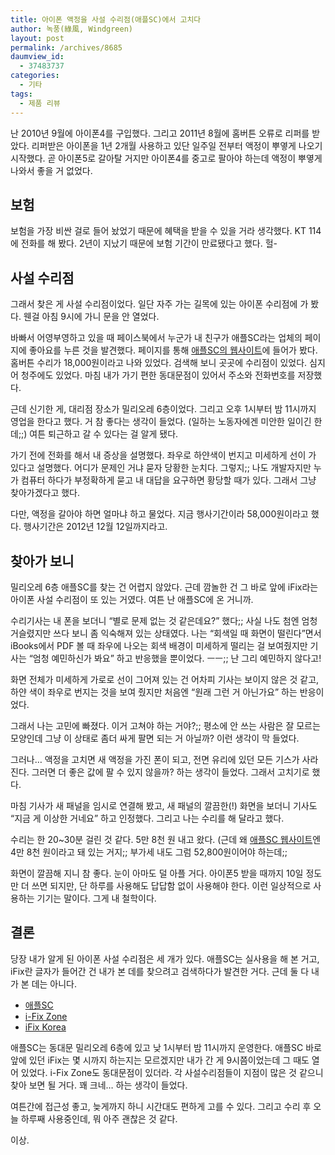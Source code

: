 ```yaml
---
title: 아이폰 액정을 사설 수리점(애플SC)에서 고치다
author: 녹풍(綠風, Windgreen)
layout: post
permalink: /archives/8685
daumview_id:
  - 37483737
categories:
  - 기타
tags:
  - 제품 리뷰
---
```

난 2010년 9월에 아이폰4를 구입했다. 그리고 2011년 8월에 홈버튼 오류로 리퍼를 받았다. 리퍼받은 아이폰을 1년 2개월 사용하고 있단 일주일 전부터 액정이 뿌옇게 나오기 시작했다. 곧 아이폰5로 갈아탈 거지만 아이폰4를 중고로 팔아야 하는데 액정이 뿌옇게 나와서 좋을 거 없었다.

## 보험

보험을 가장 비싼 걸로 들어 놨었기 때문에 혜택을 받을 수 있을 거라 생각했다. KT 114에 전화를 해 봤다. 2년이 지났기 때문에 보험 기간이 만료됐다고 했다. 헐-

## 사설 수리점

그래서 찾은 게 사설 수리점이었다. 일단 자주 가는 길목에 있는 아이폰 수리점에 가 봤다. 웬걸 아침 9시에 가니 문을 안 열었다.

바빠서 어영부영하고 있을 때 페이스북에서 누군가 내 친구가 애플SC라는 업체의 페이지에 좋아요를 누른 것을 발견했다. 페이지를 통해 [애플SC의 웹사이트][1]에 들어가 봤다. 홈버튼 수리가 18,000원이라고 나와 있었다. 검색해 보니 곳곳에 수리점이 있었다. 심지어 청주에도 있었다. 마침 내가 가기 편한 동대문점이 있어서 주소와 전화번호를 저장했다.

근데 신기한 게, 대리점 장소가 밀리오레 6층이었다. 그리고 오후 1시부터 밤 11시까지 영업을 한다고 했다. 거 참 좋다는 생각이 들었다. (일하는 노동자에겐 미안한 일이긴 한데;;) 여튼 퇴근하고 갈 수 있다는 걸 알게 됐다.

가기 전에 전화를 해서 내 증상을 설명했다. 좌우로 하얀색이 번지고 미세하게 선이 가 있다고 설명했다. 어디가 문제인 거냐 묻자 당황한 눈치다. 그렇지;; 나도 개발자지만 누가 컴퓨터 하다가 부정확하게 묻고 내 대답을 요구하면 황당할 때가 있다. 그래서 그냥 찾아가겠다고 했다.

다만, 액정을 갈아야 하면 얼마냐 하고 물었다. 지금 행사기간이라 58,000원이라고 했다. 행사기간은 2012년 12월 12일까지라고.

## 찾아가 보니

밀리오레 6층 애플SC를 찾는 건 어렵지 않았다. 근데 깜놀한 건 그 바로 앞에 iFix라는 아이폰 사설 수리점이 또 있는 거였다. 여튼 난 애플SC에 온 거니까.

수리기사는 내 폰을 보더니 “별로 문제 없는 것 같은데요?” 했다;; 사실 나도 첨엔 엄청 거슬렸지만 쓰다 보니 좀 익숙해져 있는 상태였다. 나는 “회색일 때 화면이 떨린다”면서 iBooks에서 PDF 볼 때 좌우에 나오는 회색 배경이 미세하게 떨리는 걸 보여줬지만 기사는 “엄청 예민하신가 봐요” 하고 반응했을 뿐이었다. ㅡㅡ;; 난 그리 예민하지 않다고!

화면 전체가 미세하게 가로로 선이 그어져 있는 건 어차피 기사는 보이지 않은 것 같고, 하얀 색이 좌우로 번지는 것을 보여 줬지만 처음엔 “원래 그런 거 아닌가요” 하는 반응이었다.

그래서 나는 고민에 빠졌다. 이거 고쳐야 하는 거야?;; 평소에 안 쓰는 사람은 잘 모르는 모양인데 그냥 이 상태로 좀더 싸게 팔면 되는 거 아닐까? 이런 생각이 막 들었다.

그러나… 액정을 고치면 새 액정을 가진 폰이 되고, 전면 유리에 있던 모든 기스가 사라진다. 그러면 더 좋은 값에 팔 수 있지 않을까? 하는 생각이 들었다. 그래서 고치기로 했다.

마침 기사가 새 패널을 임시로 연결해 봤고, 새 패널의 깔끔한(!) 화면을 보더니 기사도 “지금 게 이상한 거네요” 하고 인정했다. 그리고 나는 수리를 해 달라고 했다.

수리는 한 20~30분 걸린 것 같다. 5만 8천 원 내고 왔다. (근데 왜 [애플SC 웹사이트][1]엔 4만 8천 원이라고 돼 있는 거지;; 부가세 내도 그럼 52,800원이어야 하는데;;

화면이 깔끔해 지니 참 좋다. 눈이 아마도 덜 아플 거다. 아이폰5 받을 때까지 10일 정도만 더 쓰면 되지만, 단 하루를 사용해도 답답함 없이 사용해야 한다. 이런 일상적으로 사용하는 기기는 말이다. 그게 내 철학이다.

## 결론

당장 내가 알게 된 아이폰 사설 수리점은 세 개가 있다. 애플SC는 실사용을 해 본 거고, iFix란 글자가 들어간 건 내가 본 데를 찾으려고 검색하다가 발견한 거다. 근데 둘 다 내가 본 데는 아니다.

*   [애플SC][1]
*   [i-Fix Zone][2]
*   [iFix Korea][3]

애플SC는 동대문 밀리오레 6층에 있고 낮 1시부터 밤 11시까지 운영한다. 애플SC 바로 앞에 있던 iFix는 몇 시까지 하는지는 모르겠지만 내가 간 게 9시쯤이었는데 그 때도 열어 있었다. i-Fix Zone도 동대문점이 있더라. 각 사설수리점들이 지점이 많은 것 같으니 찾아 보면 될 거다. 꽤 크네… 하는 생각이 들었다.

여튼간에 접근성 좋고, 늦게까지 하니 시간대도 편하게 고를 수 있다. 그리고 수리 후 오늘 하루째 사용중인데, 뭐 아주 괜찮은 것 같다.

이상.

 [1]: http://www.applesc.com/
 [2]: http://i-fixzone.com/
 [3]: http://ifix-korea.com/